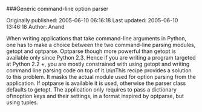###Generic command-line option parser

Originally published: 2005-06-10 06:16:18
Last updated: 2005-06-10 13:46:18
Author: Anand 

When writing applications that take command-line arguments in Python, one has to make a choice between the two command-line parsing modules, getopt and optparse. Optparse though more powerful than getopt is available only since Python 2.3. Hence if you are writing a program targeted at Python 2.2 +, you are mostly constrained with using getopt and writing command line parsing code on top of it.\n\nThis recipe provides a solution to this problem. It masks the actual module used for option parsing from the application. If optparse is available it is used, otherwise the parser class defaults to getopt. The application only requires to pass a dictionary of\noption keys and their settings, in a format inspired by optparse, but using tuples.